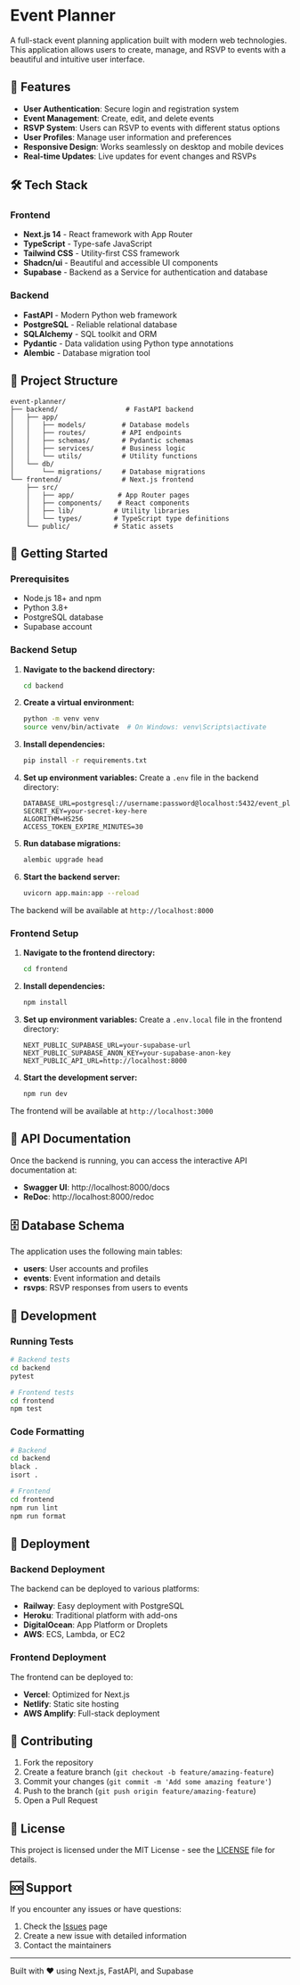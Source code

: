 # Event Planner

A full-stack event planning application built with modern web technologies. This application allows users to create, manage, and RSVP to events with a beautiful and intuitive user interface.

## 🚀 Features

- **User Authentication**: Secure login and registration system
- **Event Management**: Create, edit, and delete events
- **RSVP System**: Users can RSVP to events with different status options
- **User Profiles**: Manage user information and preferences
- **Responsive Design**: Works seamlessly on desktop and mobile devices
- **Real-time Updates**: Live updates for event changes and RSVPs

## 🛠️ Tech Stack

### Frontend
- **Next.js 14** - React framework with App Router
- **TypeScript** - Type-safe JavaScript
- **Tailwind CSS** - Utility-first CSS framework
- **Shadcn/ui** - Beautiful and accessible UI components
- **Supabase** - Backend as a Service for authentication and database

### Backend
- **FastAPI** - Modern Python web framework
- **PostgreSQL** - Reliable relational database
- **SQLAlchemy** - SQL toolkit and ORM
- **Pydantic** - Data validation using Python type annotations
- **Alembic** - Database migration tool

## 📁 Project Structure

```
event-planner/
├── backend/                 # FastAPI backend
│   ├── app/
│   │   ├── models/         # Database models
│   │   ├── routes/         # API endpoints
│   │   ├── schemas/        # Pydantic schemas
│   │   ├── services/       # Business logic
│   │   └── utils/          # Utility functions
│   └── db/
│       └── migrations/     # Database migrations
└── frontend/               # Next.js frontend
    ├── src/
    │   ├── app/           # App Router pages
    │   ├── components/    # React components
    │   ├── lib/          # Utility libraries
    │   └── types/        # TypeScript type definitions
    └── public/           # Static assets
```

## 🚀 Getting Started

### Prerequisites

- Node.js 18+ and npm
- Python 3.8+
- PostgreSQL database
- Supabase account

### Backend Setup

1. **Navigate to the backend directory:**
   ```bash
   cd backend
   ```

2. **Create a virtual environment:**
   ```bash
   python -m venv venv
   source venv/bin/activate  # On Windows: venv\Scripts\activate
   ```

3. **Install dependencies:**
   ```bash
   pip install -r requirements.txt
   ```

4. **Set up environment variables:**
   Create a `.env` file in the backend directory:
   ```env
   DATABASE_URL=postgresql://username:password@localhost:5432/event_planner
   SECRET_KEY=your-secret-key-here
   ALGORITHM=HS256
   ACCESS_TOKEN_EXPIRE_MINUTES=30
   ```

5. **Run database migrations:**
   ```bash
   alembic upgrade head
   ```

6. **Start the backend server:**
   ```bash
   uvicorn app.main:app --reload
   ```

The backend will be available at `http://localhost:8000`

### Frontend Setup

1. **Navigate to the frontend directory:**
   ```bash
   cd frontend
   ```

2. **Install dependencies:**
   ```bash
   npm install
   ```

3. **Set up environment variables:**
   Create a `.env.local` file in the frontend directory:
   ```env
   NEXT_PUBLIC_SUPABASE_URL=your-supabase-url
   NEXT_PUBLIC_SUPABASE_ANON_KEY=your-supabase-anon-key
   NEXT_PUBLIC_API_URL=http://localhost:8000
   ```

4. **Start the development server:**
   ```bash
   npm run dev
   ```

The frontend will be available at `http://localhost:3000`

## 📖 API Documentation

Once the backend is running, you can access the interactive API documentation at:
- **Swagger UI**: http://localhost:8000/docs
- **ReDoc**: http://localhost:8000/redoc

## 🗄️ Database Schema

The application uses the following main tables:

- **users**: User accounts and profiles
- **events**: Event information and details
- **rsvps**: RSVP responses from users to events

## 🔧 Development

### Running Tests
```bash
# Backend tests
cd backend
pytest

# Frontend tests
cd frontend
npm test
```

### Code Formatting
```bash
# Backend
cd backend
black .
isort .

# Frontend
cd frontend
npm run lint
npm run format
```

## 🚀 Deployment

### Backend Deployment
The backend can be deployed to various platforms:
- **Railway**: Easy deployment with PostgreSQL
- **Heroku**: Traditional platform with add-ons
- **DigitalOcean**: App Platform or Droplets
- **AWS**: ECS, Lambda, or EC2

### Frontend Deployment
The frontend can be deployed to:
- **Vercel**: Optimized for Next.js
- **Netlify**: Static site hosting
- **AWS Amplify**: Full-stack deployment

## 🤝 Contributing

1. Fork the repository
2. Create a feature branch (`git checkout -b feature/amazing-feature`)
3. Commit your changes (`git commit -m 'Add some amazing feature'`)
4. Push to the branch (`git push origin feature/amazing-feature`)
5. Open a Pull Request

## 📝 License

This project is licensed under the MIT License - see the [LICENSE](LICENSE) file for details.

## 🆘 Support

If you encounter any issues or have questions:
1. Check the [Issues](https://github.com/Nayan-b/event-planner-private/issues) page
2. Create a new issue with detailed information
3. Contact the maintainers

---

Built with ❤️ using Next.js, FastAPI, and Supabase
